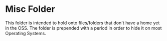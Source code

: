 # Misc Folder

This folder is intended to hold onto files/folders that don't have a home yet in the OSS.
The folder is prepended with a period in order to hide it on most Operating Systems.
